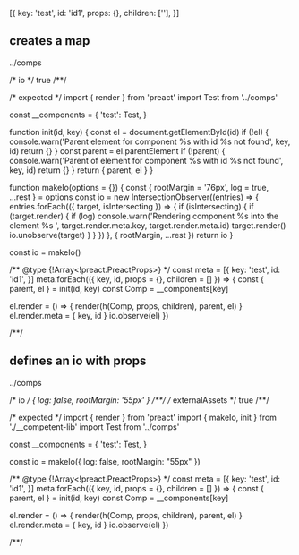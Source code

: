 [{
  key: 'test',
  id: 'id1',
  props: {},
  children: [''],
}]

## creates a map
../comps

/* io */
true
/**/

/* expected */
import { render } from 'preact'
import Test from '../comps'

const __components = {
  'test': Test,
}

function init(id, key) {
  const el = document.getElementById(id)
  if (!el) {
    console.warn('Parent element for component %s with id %s not found', key, id)
    return {}
  }
  const parent = el.parentElement
  if (!parent) {
    console.warn('Parent of element for component %s with id %s not found', key, id)
    return {}
  }
  return { parent, el  }
}

function makeIo(options = {}) {
  const { rootMargin = '76px', log = true, ...rest } = options
  const io = new IntersectionObserver((entries) => {
    entries.forEach(({ target, isIntersecting }) => {
      if (isIntersecting) {
        if (target.render) {
          if (log) console.warn('Rendering component %s into the element %s ',
            target.render.meta.key, target.render.meta.id)
          target.render()
          io.unobserve(target)
        }
      }
    })
  }, { rootMargin, ...rest })
  return io
}

const io = makeIo()

/** @type {!Array<!preact.PreactProps>} */
const meta = [{
  key: 'test',
  id: 'id1',
}]
meta.forEach(({ key, id, props = {}, children = [] }) => {
  const { parent, el } = init(id, key)
  const Comp = __components[key]

  el.render = () => {
    render(h(Comp, props, children), parent, el)
  }
  el.render.meta = { key, id }
  io.observe(el)
})

/**/

## defines an io with props
../comps

/* io */
{ log: false, rootMargin: '55px' }
/**/
/* externalAssets */
true
/**/

/* expected */
import { render } from 'preact'
import { makeIo, init } from './__competent-lib'
import Test from '../comps'

const __components = {
  'test': Test,
}

const io = makeIo({ log: false, rootMargin: "55px" })

/** @type {!Array<!preact.PreactProps>} */
const meta = [{
  key: 'test',
  id: 'id1',
}]
meta.forEach(({ key, id, props = {}, children = [] }) => {
  const { parent, el } = init(id, key)
  const Comp = __components[key]

  el.render = () => {
    render(h(Comp, props, children), parent, el)
  }
  el.render.meta = { key, id }
  io.observe(el)
})

/**/
